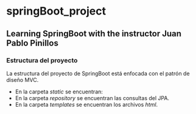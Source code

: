 # springBoot_project
## Learning SpringBoot with the instructor Juan Pablo Pinillos

### Estructura del proyecto
La estructura del proyecto de SpringBoot está enfocada con el patrón de diseño MVC.
- En la carpeta *static* se encuentran:
- En la carpeta *repository* se encuentran las consultas del JPA.
- En la carpeta *templates* se encuentran los archivos *html*.